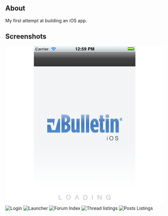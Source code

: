 ## About

My first attempt at building an iOS app.

## Screenshots

![](https://raw.githubusercontent.com/iovino/vb-iphone/develop/vBulletin/bundles/vBulletin.bundle/screenshots/loading.png "Loading")
![](https://raw.githubusercontent.com/iovino/ruby-forum/master/app/assets/images/screenshots/login.png "Login")
![](https://raw.githubusercontent.com/iovino/ruby-forum/master/app/assets/images/screenshots/launcher.png "Launcher")
![](https://raw.githubusercontent.com/iovino/ruby-forum/master/app/assets/images/screenshots/forum-home.png "Forum Index")
![](https://raw.githubusercontent.com/iovino/ruby-forum/master/app/assets/images/screenshots/thread-listing.png "Thread listings")
![](https://raw.githubusercontent.com/iovino/ruby-forum/master/app/assets/images/screenshots/showthread.png "Posts Listings")
